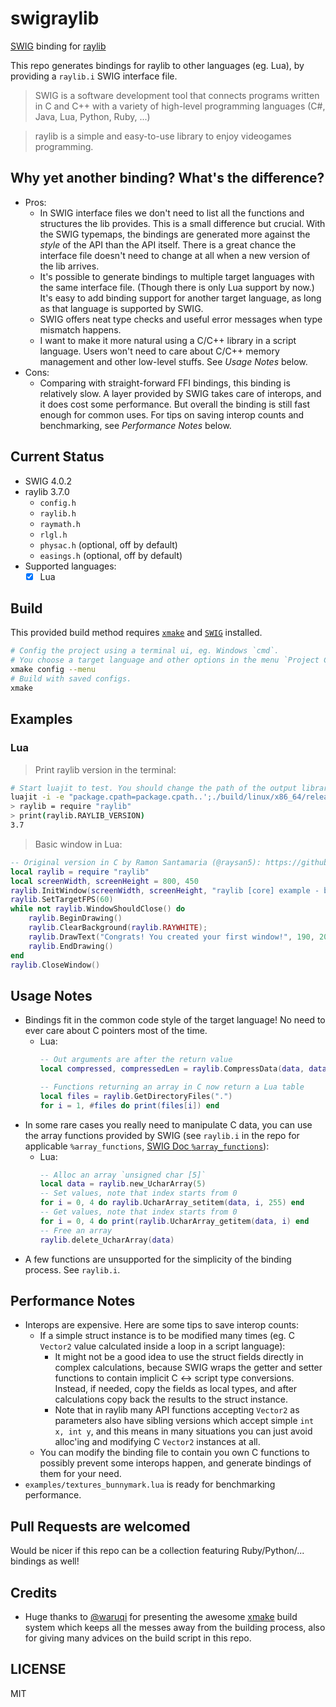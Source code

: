 # swigraylib #

[SWIG](http://www.swig.org/) binding for [raylib](https://www.raylib.com/index.html)

This repo generates bindings for raylib to other languages (eg. Lua), by providing a `raylib.i` SWIG interface file.

> SWIG is a software development tool that connects programs written in C and C++ with a variety of high-level programming languages (C#, Java, Lua, Python, Ruby, ...)

> raylib is a simple and easy-to-use library to enjoy videogames programming.

## Why yet another binding? What's the difference? ##

- Pros:
    - In SWIG interface files we don't need to list all the functions and structures the lib provides. This is a small difference but crucial. With the SWIG typemaps, the bindings are generated more against the *style* of the API than the API itself. There is a great chance the interface file doesn't need to change at all when a new version of the lib arrives.
    - It's possible to generate bindings to multiple target languages with the same interface file. (Though there is only Lua support by now.) It's easy to add binding support for another target language, as long as that language is supported by SWIG.
    - SWIG offers neat type checks and useful error messages when type mismatch happens.
    - I want to make it more natural using a C/C++ library in a script language. Users won't need to care about C/C++ memory management and other low-level stuffs. See *Usage Notes* below.
- Cons:
    - Comparing with straight-forward FFI bindings, this binding is relatively slow. A layer provided by SWIG takes care of interops, and it does cost some performance. But overall the binding is still fast enough for common uses. For tips on saving interop counts and benchmarking, see *Performance Notes* below.

## Current Status ##

- SWIG 4.0.2
- raylib 3.7.0
    - `config.h`
    - `raylib.h`
    - `raymath.h`
    - `rlgl.h`
    - `physac.h` (optional, off by default)
    - `easings.h` (optional, off by default)
- Supported languages:
    - [x] Lua

## Build ##

This provided build method requires [`xmake`](https://github.com/xmake-io/xmake#installation) and [`SWIG`](http://www.swig.org/download.html) installed.

```sh
# Config the project using a terminal ui, eg. Windows `cmd`.
# You choose a target language and other options in the menu `Project Configuration`.
xmake config --menu
# Build with saved configs.
xmake
```

## Examples ##

### Lua ###

> Print raylib version in the terminal:
```sh
# Start luajit to test. You should change the path of the output library accordingly.
luajit -i -e "package.cpath=package.cpath..';./build/linux/x86_64/release/swigraylib_lua.so'"
> raylib = require "raylib"
> print(raylib.RAYLIB_VERSION)
3.7
```

> Basic window in Lua:
```lua
-- Original version in C by Ramon Santamaria (@raysan5): https://github.com/raysan5/raylib/blob/master/examples/core/core_basic_window.c
local raylib = require "raylib"
local screenWidth, screenHeight = 800, 450
raylib.InitWindow(screenWidth, screenHeight, "raylib [core] example - basic window")
raylib.SetTargetFPS(60)
while not raylib.WindowShouldClose() do
    raylib.BeginDrawing()
    raylib.ClearBackground(raylib.RAYWHITE);
    raylib.DrawText("Congrats! You created your first window!", 190, 200, 20, raylib.LIGHTGRAY)
    raylib.EndDrawing()
end
raylib.CloseWindow()
```

## Usage Notes ##

- Bindings fit in the common code style of the target language! No need to ever care about C pointers most of the time.
    - Lua:
        ```lua
        -- Out arguments are after the return value
        local compressed, compressedLen = raylib.CompressData(data, dataLen)

        -- Functions returning an array in C now return a Lua table
        local files = raylib.GetDirectoryFiles(".")
        for i = 1, #files do print(files[i]) end
        ```
- In some rare cases you really need to manipulate C data, you can use the array functions provided by SWIG (see `raylib.i` in the repo for applicable `%array_functions`, [SWIG Doc `%array_functions`](www.swig.org/Doc4.0/Library.html#Library_carrays)):
    - Lua:
        ```lua
        -- Alloc an array `unsigned char [5]`
        local data = raylib.new_UcharArray(5)
        -- Set values, note that index starts from 0
        for i = 0, 4 do raylib.UcharArray_setitem(data, i, 255) end
        -- Get values, note that index starts from 0
        for i = 0, 4 do print(raylib.UcharArray_getitem(data, i) end
        -- Free an array
        raylib.delete_UcharArray(data)
        ```
- A few functions are unsupported for the simplicity of the binding process. See `raylib.i`.

## Performance Notes ##

- Interops are expensive. Here are some tips to save interop counts:
    - If a simple struct instance is to be modified many times (eg. C `Vector2` value calculated inside a loop in a script language):
        - It might not be a good idea to use the struct fields directly in complex calculations, because SWIG wraps the getter and setter functions to contain implicit C <-> script type conversions. Instead, if needed, copy the fields as local types, and after calculations copy back the results to the struct instance.
        - Note that in raylib many API functions accepting `Vector2` as parameters also have sibling versions which accept simple `int x, int y`, and this means in many situations you can just avoid alloc'ing and modifying C `Vector2` instances at all.
    - You can modify the binding file to contain you own C functions to possibly prevent some interops happen, and generate bindings of them for your need.
- `examples/textures_bunnymark.lua` is ready for benchmarking performance.

## Pull Requests are welcomed ##

Would be nicer if this repo can be a collection featuring Ruby/Python/... bindings as well!

## Credits ##

- Huge thanks to [@waruqi](https://github.com/waruqi) for presenting the awesome [xmake](https://github.com/xmake-io/xmake) build system which keeps all the messes away from the building process, also for giving many advices on the build script in this repo.

## LICENSE ##

MIT
